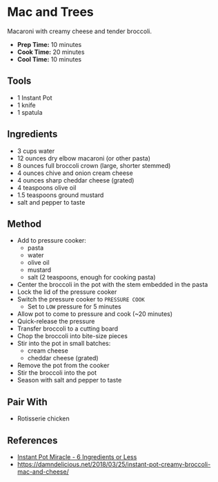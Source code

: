 # Mac and Trees

Macaroni with creamy cheese and tender broccoli.

- **Prep Time:** 10 minutes
- **Cook Time:** 20 minutes
- **Cool Time:** 10 minutes

## Tools

- 1 Instant Pot
- 1 knife
- 1 spatula

## Ingredients

- 3 cups water
- 12 ounces dry elbow macaroni (or other pasta)
- 8 ounces full broccoli crown (large, shorter stemmed)
- 4 ounces chive and onion cream cheese
- 4 ounces sharp cheddar cheese (grated)
- 4 teaspoons olive oil
- 1.5 teaspoons ground mustard
- salt and pepper to taste

## Method

- Add to pressure cooker:
    - pasta
    - water
    - olive oil
    - mustard
    - salt (2 teaspoons, enough for cooking pasta)
- Center the broccoli in the pot with the stem embedded in the pasta
- Lock the lid of the pressure cooker
- Switch the pressure cooker to `PRESSURE COOK`
    - Set to `LOW` pressure for 5 minutes
- Allow pot to come to pressure and cook (~20 minutes)
- Quick-release the pressure
- Transfer broccoli to a cutting board
- Chop the broccoli into bite-size pieces
- Stir into the pot in small batches:
    - cream cheese
    - cheddar cheese (grated)
- Remove the pot from the cooker
- Stir the broccoli into the pot
- Season with salt and pepper to taste

## Pair With

- Rotisserie chicken

## References

- [Instant Pot Miracle - 6 Ingredients or Less](https://www.amazon.com/Instant-Pot-Miracle-Ingredients-Less/dp/132855712X/ref=pd_sbs_14_img_0/134-8569731-4575712?_encoding=UTF8&pd_rd_i=132855712X&pd_rd_r=5fe29764-1996-4917-8d2f-5a54346c0d39&pd_rd_w=AoS4w&pd_rd_wg=IX0lt&pf_rd_p=5cfcfe89-300f-47d2-b1ad-a4e27203a02a&pf_rd_r=81ZJDM8KDSKNBCSEBGPX&psc=1&refRID=81ZJDM8KDSKNBCSEBGPX)
- https://damndelicious.net/2018/03/25/instant-pot-creamy-broccoli-mac-and-cheese/
